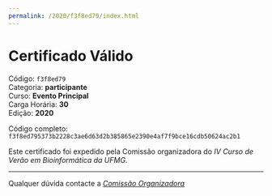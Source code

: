 ```yaml
---
permalink: /2020/f3f8ed79/index.html
---
```


# Certificado Válido

Código: `f3f8ed79`<br>
Categoria: **participante**<br>
Curso: **Evento Principal**<br>
Carga Horária: **30**<br>
Edição: **2020**<br>


Código completo: `f3f8ed795373b2228c3ae6d63d2b385865e2390e4af7f9bce16cdb50624ac2b1`


Este certificado foi expedido pela Comissão organizadora do *IV Curso de Verão em Bioinformática da UFMG*.

----

Qualquer dúvida contacte a [_Comissão Organizadora_](<mailto:cursobioinfoufmg@gmail.com$subject=[Certificados]>)

